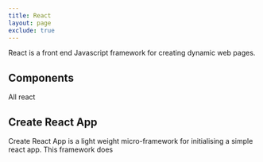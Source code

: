 ```yaml
---
title: React
layout: page
exclude: true
---
```


React is a front end Javascript framework for creating dynamic web pages.

## Components
All react 

## Create React App

Create React App is a light weight micro-framework for initialising a simple react app. This framework does 
<!--stackedit_data:
eyJoaXN0b3J5IjpbNDAwOTc3MjE5LC01MzYwMDU1OF19
-->